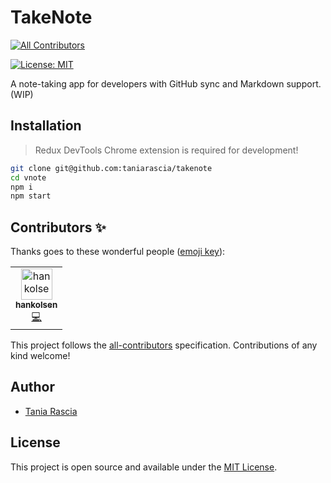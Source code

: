 # TakeNote
[![All Contributors](https://img.shields.io/badge/all_contributors-1-orange.svg?style=flat-square)](#contributors-)

[![License: MIT](https://img.shields.io/badge/License-MIT-blue.svg)](https://opensource.org/licenses/MIT)

A note-taking app for developers with GitHub sync and Markdown support. (WIP)

## Installation

> Redux DevTools Chrome extension is required for development!

```bash
git clone git@github.com:taniarascia/takenote
cd vnote
npm i
npm start
```

## Contributors ✨

Thanks goes to these wonderful people ([emoji key](https://allcontributors.org/docs/en/emoji-key)):

<!-- ALL-CONTRIBUTORS-LIST:START - Do not remove or modify this section -->
<!-- prettier-ignore-start -->
<!-- markdownlint-disable -->
<table>
  <tr>
    <td align="center"><a href="https://github.com/hankolsen"><img src="https://avatars3.githubusercontent.com/u/1008390?v=4" width="50px;" alt="hankolsen"/><br /><sub><b>hankolsen</b></sub></a><br /><a href="https://github.com/taniarascia/takenote/commits?author=hankolsen" title="Code">💻</a></td>
  </tr>
</table>

<!-- markdownlint-enable -->
<!-- prettier-ignore-end -->
<!-- ALL-CONTRIBUTORS-LIST:END -->

This project follows the [all-contributors](https://github.com/all-contributors/all-contributors) specification. Contributions of any kind welcome!

## Author

- [Tania Rascia](https://www.taniarascia.com)

## License

This project is open source and available under the [MIT License](LICENSE).